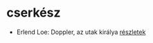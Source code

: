 # cserkész

- Erlend Loe: Doppler, az utak királya [részletek](_details/%7Bopf.creator%7D.md#id_531)